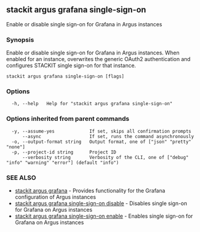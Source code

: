 ## stackit argus grafana single-sign-on

Enable or disable single sign-on for Grafana in Argus instances

### Synopsis

Enable or disable single sign-on for Grafana in Argus instances.
When enabled for an instance, overwrites the generic OAuth2 authentication and configures STACKIT single sign-on for that instance.

```
stackit argus grafana single-sign-on [flags]
```

### Options

```
  -h, --help   Help for "stackit argus grafana single-sign-on"
```

### Options inherited from parent commands

```
  -y, --assume-yes             If set, skips all confirmation prompts
      --async                  If set, runs the command asynchronously
  -o, --output-format string   Output format, one of ["json" "pretty" "none"]
  -p, --project-id string      Project ID
      --verbosity string       Verbosity of the CLI, one of ["debug" "info" "warning" "error"] (default "info")
```

### SEE ALSO

* [stackit argus grafana](./stackit_argus_grafana.md)	 - Provides functionality for the Grafana configuration of Argus instances
* [stackit argus grafana single-sign-on disable](./stackit_argus_grafana_single-sign-on_disable.md)	 - Disables single sign-on for Grafana on Argus instances
* [stackit argus grafana single-sign-on enable](./stackit_argus_grafana_single-sign-on_enable.md)	 - Enables single sign-on for Grafana on Argus instances


